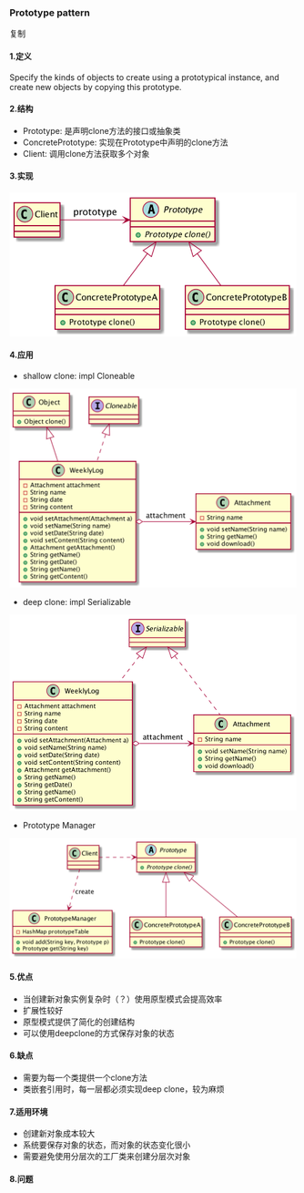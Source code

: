 ### Prototype pattern

复制

#### 1.定义
Specify the kinds of objects to create using a prototypical instance, and create new objects by copying this prototype.

#### 2.结构
* Prototype: 是声明clone方法的接口或抽象类
* ConcretePrototype: 实现在Prototype中声明的clone方法
* Client: 调用clone方法获取多个对象

#### 3.实现

![](https://raw.githubusercontent.com/nyannko/coder-notes/master/img/prototypestructure.png)


#### 4.应用
* shallow clone: impl Cloneable

![](https://raw.githubusercontent.com/nyannko/coder-notes/master/img/weeklylog.png)


* deep clone: impl Serializable

![](https://raw.githubusercontent.com/nyannko/coder-notes/master/img/weeklylogdeepclone.png)

* Prototype Manager

![](https://raw.githubusercontent.com/nyannko/coder-notes/master/img/prototypemanager.png)


#### 5.优点

* 当创建新对象实例复杂时（？）使用原型模式会提高效率
* 扩展性较好
* 原型模式提供了简化的创建结构
* 可以使用deepclone的方式保存对象的状态

#### 6.缺点

* 需要为每一个类提供一个clone方法
* 类嵌套引用时，每一层都必须实现deep clone，较为麻烦

#### 7.适用环境

* 创建新对象成本较大
* 系统要保存对象的状态，而对象的状态变化很小
* 需要避免使用分层次的工厂类来创建分层次对象

#### 8.问题
